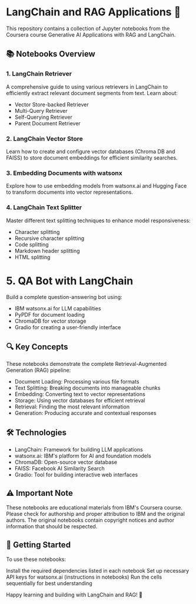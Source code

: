 # LangChain and RAG Applications 🚀
This repository contains a collection of Jupyter notebooks from the Coursera course Generative AI Applications with RAG and LangChain.

## 📚 Notebooks Overview

### 1. LangChain Retriever
A comprehensive guide to using various retrievers in LangChain to efficiently extract relevant document segments from text. Learn about:

- Vector Store-backed Retriever
- Multi-Query Retriever
- Self-Querying Retriever
- Parent Document Retriever

### 2. LangChain Vector Store
Learn how to create and configure vector databases (Chroma DB and FAISS) to store document embeddings for efficient similarity searches.

### 3. Embedding Documents with watsonx
Explore how to use embedding models from watsonx.ai and Hugging Face to transform documents into vector representations.

### 4. LangChain Text Splitter
Master different text splitting techniques to enhance model responsiveness:

- Character splitting
- Recursive character splitting
- Code splitting
- Markdown header splitting
- HTML splitting

# 5. QA Bot with LangChain
Build a complete question-answering bot using:

- IBM watsonx.ai for LLM capabilities
- PyPDF for document loading
- ChromaDB for vector storage
- Gradio for creating a user-friendly interface

## 🔍 Key Concepts
These notebooks demonstrate the complete Retrieval-Augmented Generation (RAG) pipeline:

- Document Loading: Processing various file formats
- Text Splitting: Breaking documents into manageable chunks
- Embedding: Converting text to vector representations
- Storage: Using vector databases for efficient retrieval
- Retrieval: Finding the most relevant information
- Generation: Producing accurate and contextual responses

## 🛠️ Technologies

- LangChain: Framework for building LLM applications
- watsonx.ai: IBM's platform for AI and foundation models
- ChromaDB: Open-source vector database
- FAISS: Facebook AI Similarity Search
- Gradio: Tool for building interactive web interfaces

## ⚠️ Important Note
These notebooks are educational materials from IBM's Coursera course. Please check for authorship and proper attribution to IBM and the original authors. The original notebooks contain copyright notices and author information that should be respected.

## 🚀 Getting Started
To use these notebooks:

Install the required dependencies listed in each notebook
Set up necessary API keys for watsonx.ai (instructions in notebooks)
Run the cells sequentially for best understanding

Happy learning and building with LangChain and RAG! 🎉